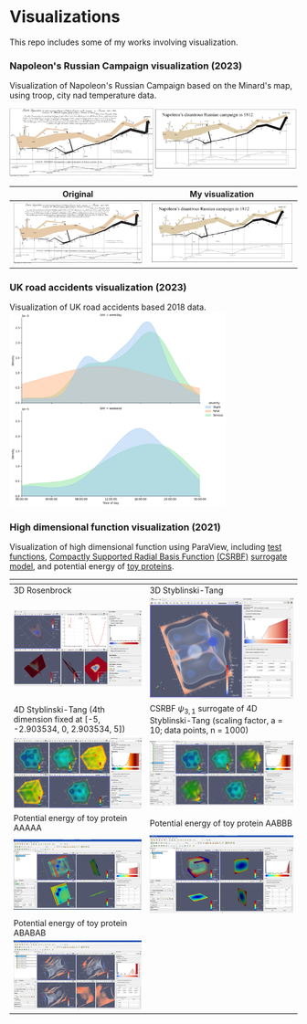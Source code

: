 # Visualizations
This repo includes some of my works involving visualization.

### Napoleon's Russian Campaign visualization (2023)
Visualization of Napoleon's Russian Campaign based on the Minard's map, using troop, city nad temperature data. 

<!-->
<div style="display:flex">
     <div style="flex:1;padding-right:0px;">
          <img src="./pic/Minard.png" />
     </div>
     <div style="flex:1; padding-left:0px; ">
          <img src="./pic/napoleon.png" />
     </div>
</div>
</-->

Original|My visualization
-|-
![Napoleon original](./pic/Minard.png)|![Napoleon](./pic/napoleon.png)

### UK road accidents visualization (2023)
Visualization of UK road accidents based 2018 data.
<img src="./pic/UK_acc.png" width="75%" height="auto"/>


### High dimensional function visualization (2021)
Visualization of high dimensional function using ParaView, including [test functions](https://en.wikipedia.org/wiki/Test_functions_for_optimization), [Compactly Supported Radial
Basis Function](https://en.wikipedia.org/wiki/Radial_basis_function) [(CSRBF)](http://www.math.iit.edu/~fass/603_ch4.pdf) [surrogate model](https://en.wikipedia.org/wiki/Surrogate_model), and potential energy of [toy proteins](https://www.princeton.edu/~fhs/fhspapers/fhspaper208.pdf).

[]()  | []()
 -|-
3D Rosenbrock | 3D Styblinski-Tang
![Rosenbrock 3D](./pic/rb3d.png)|![Styblinski-Tang 3D](./pic/st3d.png)
4D Styblinski-Tang (4th dimension fixed at [-5, -2.903534, 0, 2.903534, 5])|CSRBF $\psi_{3,1}$ surrogate of 4D Styblinski-Tang (scaling factor, a = 10; data points, n = 1000)
![Styblinski-Tang 4D](./pic/st4d.png)|![CSRBF surrogate of 4D Styblinski-Tang](./pic/st4d_rbf.png)
Potential energy of toy protein AAAAA |Potential energy of toy protein AABBB
![Potential energy of toy protein AAAAA](./pic/tp_aaaaa.png)|![Potential energy of toy protein AABBB](./pic/tp_aabbb.png)
Potential energy of toy protein ABABAB | 
![Potential energy of toy protein ABABAB](./pic/tp_ababab.png)| 







